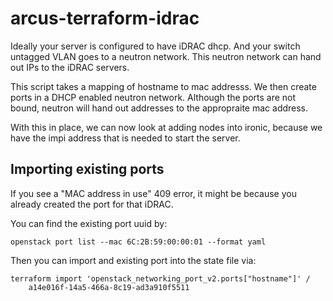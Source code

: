 # arcus-terraform-idrac

Ideally your server is configured to have iDRAC dhcp.
And your switch untagged VLAN goes to a neutron network.
This neutron network can hand out IPs to the iDRAC servers.

This script takes a mapping of hostname to mac addresss.
We then create ports in a DHCP enabled neutron network.
Although the ports are not bound, neutron will hand out addresses
to the appropraite mac address.

With this in place, we can now look at adding nodes into ironic,
because we have the impi address that is needed to start the server.

## Importing existing ports

If you see a "MAC address in use" 409 error, it might be because
you already created the port for that iDRAC.

You can find the existing port uuid by:

    openstack port list --mac 6C:2B:59:00:00:01 --format yaml

Then you can import and existing port into the state file via:

    terraform import 'openstack_networking_port_v2.ports["hostname"]' /
        a14e016f-14a5-466a-8c19-ad3a910f5511
